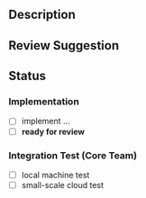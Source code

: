 ## Description
<!-- What is the overall goals of your pull request? -->
<!-- What is the context of your pull request? -->
<!-- What are the related issues and pull requests? -->

## Review Suggestion
<!-- How should the reviewers get started on reviewing your pull request-->
<!-- How can the reviewers verify the pull request is working as expected -->

## Status

### Implementation
<!-- Add more TODOs before "ready for review", if any  -->
- [ ] implement ...
- [ ] **ready for review**

### Integration Test (Core Team)
<!-- This is for core team only, ignore this if you are a community contributor -->
- [ ] local machine test
- [ ] small-scale cloud test
